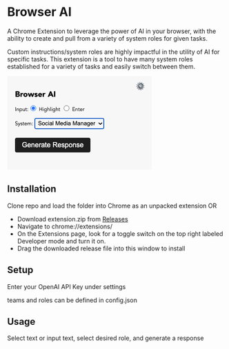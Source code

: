# Browser AI

A Chrome Extension to leverage the power of AI in your browser, with the ability to create and pull from a variety of system roles for given tasks.

Custom instructions/system roles are highly impactful in the utility of AI for specific tasks. This extension is a tool to have many system roles established for a variety of tasks and easily switch between them.

![screenshot](/screenshot.png)

## Installation 
Clone repo and load the folder into Chrome as an unpacked extension
OR
- Download extension.zip from [Releases](https://github.com/evanconnelly/browser-ai/releases)
- Navigate to chrome://extensions/
- On the Extensions page, look for a toggle switch on the top right labeled Developer mode and turn it on.
- Drag the downloaded release file into this window to install

## Setup
Enter your OpenAI API Key under settings

teams and roles can be defined in config.json

## Usage
Select text or input text, select desired role, and generate a response
